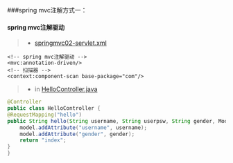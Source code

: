 ###spring mvc注解方式一：
#### spring mvc注解驱动  

>*  [springmvc02-servlet.xml](https://github.com/DaCang/Spring-MVC/blob/master/SpringMVC02/WebContent/WEB-INF/springmvc02-servlet.xml)

   	<!-- spring mvc注解驱动 --> 
	<mvc:annotation-driven/>
	<!-- 扫描器 --> 
	<context:component-scan base-package="com"/>

>* in [HelloController.java](https://github.com/DaCang/Spring-MVC/blob/master/SpringMVC02/src/com/songyl/webmvc/controller/HelloController.java) 
```java
@Controller
public class HelloController {
@RequestMapping("hello")
public String hello(String username, String userpsw, String gender, Model model) {
	model.addAttribute("username", username);
	model.addAttribute("gender", gender);
	return "index";
}
}
```
